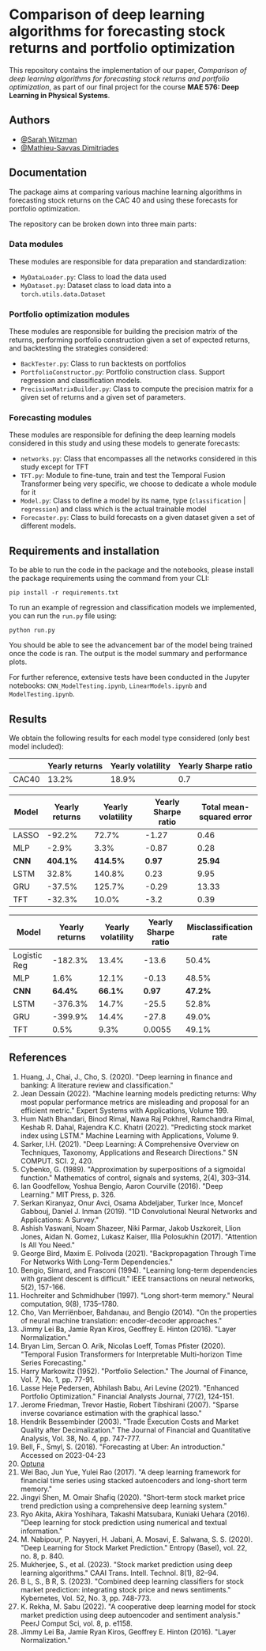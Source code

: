 
# Comparison of deep learning algorithms for forecasting stock returns and portfolio optimization

This repository contains the implementation of our paper, *Comparison of deep learning algorithms for forecasting stock returns and portfolio optimization*, as part of our final project for the course **MAE 576: Deep Learning in Physical Systems**.

## Authors

- [@Sarah Witzman](https://github.com/sarahwitzman)
- [@Mathieu-Savvas Dimitriades](https://github.com/mattdimi)
## Documentation
The package aims at comparing various machine learning algorithms in forecasting stock returns on the CAC 40 and using these forecasts for portfolio optimization.

The repository can be broken down into three main parts:

### Data modules
These modules are responsible for data preparation and standardization:

- `MyDataLoader.py`: Class to load the data used
- `MyDataset.py`: Dataset class to load data into a `torch.utils.data.Dataset`

### Portfolio optimization modules
These modules are responsible for building the precision matrix of the returns, performing portfolio construction given a set of expected returns, and backtesting the strategies considered:

- `BackTester.py`: Class to run backtests on portfolios
- `PortfolioConstructor.py`: Portfolio construction class. Support regression and classification models.
- `PrecisionMatrixBuilder.py`: Class to compute the precision matrix for a given set of returns and a given set of parameters.

### Forecasting modules
These modules are responsible for defining the deep learning models considered in this study and using these models to generate forecasts:

- `networks.py`: Class that encompasses all the networks considered in this study except for TFT
- `TFT.py`: Module to fine-tune, train and test the Temporal Fusion Transformer being very specific, we choose to dedicate a whole module for it
- `Model.py`: Class to define a model by its name, type (`classification` | `regression`) and class which is the actual trainable model
- `Forecaster.py`: Class to build forecasts on a given dataset given a set of different models.

## Requirements and installation

To be able to run the code in the package and the notebooks, please install the package requirements using the command from your CLI:

`pip install -r requirements.txt`

To run an example of regression and classification models we implemented, you can run the `run.py` file using:

`python run.py`

You should be able to see the advancement bar of the model being trained once the code is ran. The output is the model summary and performance plots.

For further reference, extensive tests have been conducted in the Jupyter notebooks: `CNN_ModelTesting.ipynb`, `LinearModels.ipynb` and `ModelTesting.ipynb`.

## Results
We obtain the following results for each model type considered (only best model included):

|                  | Yearly returns | Yearly volatility | Yearly Sharpe ratio |
|------------------|---------------|------------------|---------------------|
| CAC40            | 13.2%         | 18.9%            | 0.7                 |

| Model    | Yearly returns | Yearly volatility | Yearly Sharpe ratio | Total mean-squared error |
|----------|----------------|-------------------|---------------------|-------------------------|
| LASSO    | -92.2%         | 72.7%             | -1.27               | 0.46                    |
| MLP      | -2.9%          | 3.3%              | -0.87               | 0.28                    |
| **CNN**  | **404.1%**     | **414.5%**        | **0.97**            | **25.94**               |
| LSTM     | 32.8%          | 140.8%            | 0.23                | 9.95                    |
| GRU      | -37.5%         | 125.7%            | -0.29               | 13.33                   |
| TFT      | -32.3%         | 10.0%             | -3.2                | 0.39                    |

| Model          | Yearly returns | Yearly volatility | Yearly Sharpe ratio | Misclassification rate |
|----------------|----------------|-------------------|---------------------|-----------------------|
| Logistic Reg   | -182.3%        | 13.4%             | -13.6               | 50.4%                 |
| MLP            | 1.6%           | 12.1%             | -0.13               | 48.5%                 |
| **CNN**        | **64.4%**      | **66.1%**         | **0.97**            | **47.2%**             |
| LSTM           | -376.3%        | 14.7%             | -25.5               | 52.8%                 |
| GRU            | -399.9%        | 14.4%             | -27.8               | 49.0%                 |
| TFT            | 0.5%           | 9.3%              | 0.0055              | 49.1%                 |

## References
1. Huang, J., Chai, J., Cho, S. (2020). "Deep learning in finance and banking: A literature review and classification." 
2. Jean Dessain (2022). "Machine learning models predicting returns: Why most popular performance metrics are misleading and proposal for an efficient metric." Expert Systems with Applications, Volume 199.
3. Hum Nath Bhandari, Binod Rimal, Nawa Raj Pokhrel, Ramchandra Rimal, Keshab R. Dahal, Rajendra K.C. Khatri (2022). "Predicting stock market index using LSTM." Machine Learning with Applications, Volume 9.
4. Sarker, I.H. (2021). "Deep Learning: A Comprehensive Overview on Techniques, Taxonomy, Applications and Research Directions." SN COMPUT. SCI. 2, 420.
5. Cybenko, G. (1989). "Approximation by superpositions of a sigmoidal function." Mathematics of control, signals and systems, 2(4), 303–314.
6. Ian Goodfellow, Yoshua Bengio, Aaron Courville (2016). "Deep Learning." MIT Press, p. 326.
7. Serkan Kiranyaz, Onur Avci, Osama Abdeljaber, Turker Ince, Moncef Gabbouj, Daniel J. Inman (2019). "1D Convolutional Neural Networks and Applications: A Survey."
8. Ashish Vaswani, Noam Shazeer, Niki Parmar, Jakob Uszkoreit, Llion Jones, Aidan N. Gomez, Lukasz Kaiser, Illia Polosukhin (2017). "Attention Is All You Need."
9. George Bird, Maxim E. Polivoda (2021). "Backpropagation Through Time For Networks With Long-Term Dependencies."
10. Bengio, Simard, and Frasconi (1994). "Learning long-term dependencies with gradient descent is difficult." IEEE transactions on neural networks, 5(2), 157-166.
11. Hochreiter and Schmidhuber (1997). "Long short-term memory." Neural computation, 9(8), 1735–1780.
12. Cho, Van Merriënboer, Bahdanau, and Bengio (2014). "On the properties of neural machine translation: encoder-decoder approaches."
13. Jimmy Lei Ba, Jamie Ryan Kiros, Geoffrey E. Hinton (2016). "Layer Normalization."
14. Bryan Lim, Sercan O. Arik, Nicolas Loeff, Tomas Pfister (2020). "Temporal Fusion Transformers for Interpretable Multi-horizon Time Series Forecasting."
15. Harry Markowitz (1952). "Portfolio Selection." The Journal of Finance, Vol. 7, No. 1, pp. 77-91.
16. Lasse Heje Pedersen, Abhilash Babu, Ari Levine (2021). "Enhanced Portfolio Optimization." Financial Analysts Journal, 77(2), 124-151.
17. Jerome Friedman, Trevor Hastie, Robert Tibshirani (2007). "Sparse inverse covariance estimation with the graphical lasso."
18. Hendrik Bessembinder (2003). "Trade Execution Costs and Market Quality after Decimalization." The Journal of Financial and Quantitative Analysis, Vol. 38, No. 4, pp. 747-777.
19. Bell, F., Smyl, S. (2018). "Forecasting at Uber: An introduction." Accessed on 2023-04-23
20. [Optuna](https://optuna.org/)
21. Wei Bao, Jun Yue, Yulei Rao (2017). "A deep learning framework for financial time series using stacked autoencoders and long-short term memory."
22. Jingyi Shen, M. Omair Shafiq (2020). "Short-term stock market price trend prediction using a comprehensive deep learning system."
23. Ryo Akita, Akira Yoshihara, Takashi Matsubara, Kuniaki Uehara (2016). "Deep learning for stock prediction using numerical and textual information."
24. M. Nabipour, P. Nayyeri, H. Jabani, A. Mosavi, E. Salwana, S. S. (2020). "Deep Learning for Stock Market Prediction." Entropy (Basel), vol. 22, no. 8, p. 840.
25. Mukherjee, S., et al. (2023). "Stock market prediction using deep learning algorithms." CAAI Trans. Intell. Technol. 8(1), 82–94.
26. B L, S., B R, S. (2023). "Combined deep learning classifiers for stock market prediction: integrating stock price and news sentiments." Kybernetes, Vol. 52, No. 3, pp. 748-773.
27. K. Rekha, M. Sabu (2022). "A cooperative deep learning model for stock market prediction using deep autoencoder and sentiment analysis." PeerJ Comput Sci, vol. 8, p. e1158.
28. Jimmy Lei Ba, Jamie Ryan Kiros, Geoffrey E. Hinton (2016). "Layer Normalization."